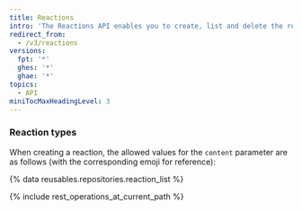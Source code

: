 ```yaml
---
title: Reactions
intro: 'The Reactions API enables you to create, list and delete the reactions on comments.'
redirect_from:
  - /v3/reactions
versions:
  fpt: '*'
  ghes: '*'
  ghae: '*'
topics:
  - API
miniTocMaxHeadingLevel: 3
---
```


### Reaction types

When creating a reaction, the allowed values for the `content` parameter are as follows (with the corresponding emoji for reference):

{% data reusables.repositories.reaction_list %}

{% include rest_operations_at_current_path %}
